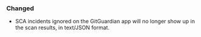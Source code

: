 ### Changed

- SCA incidents ignored on the GitGuardian app will no longer show up in the scan results, in text/JSON format.
